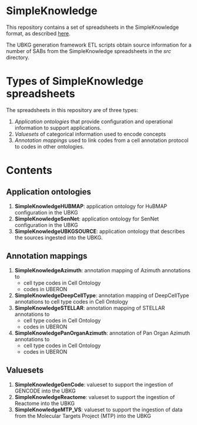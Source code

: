 # SimpleKnowledge 

This repository contains a set of spreadsheets in the 
SimpleKnowledge format, as described [here](doc/EditorUserGuide.md).

The UBKG generation framework ETL scripts obtain source information for a number of
SABs from the SimpleKnowledge spreadsheets in the _src_ directory.

# Types of SimpleKnowledge spreadsheets

The spreadsheets in this repository are of three types:
1. *Application ontologies* that provide configuration and operational information to support applications.
2. *Valuesets* of categorical information used to encode concepts
3. *Annotation mappings* used to link codes from a cell annotation protocol to codes in other ontologies.

# Contents
## Application ontologies
1. **SimpleKnowledgeHUBMAP**: application ontology for HuBMAP configuration in the UBKG
2. **SimpleKnowledgeSenNet**: application ontology for SenNet configuration in the UBKG
3. **SimpleKnowledgeUBKGSOURCE**: application ontology that describes the sources ingested into the UBKG.

## Annotation mappings
1. **SimpleKnowledgeAzimuth**: annotation mapping of Azimuth annotations to 
    + cell type codes in Cell Ontology
    + codes in UBERON
2. **SimpleKnowledgeDeepCellType**: annotation mapping of DeepCellType annotations to cell type codes in Cell Ontology
3. **SimpleKnowledgeSTELLAR**: annotation mapping of STELLAR annotations to
    + cell type codes in Cell Ontology
    + codes in UBERON
4. **SimpleKnowledgePanOrganAzimuth**: annotation of Pan Organ Azimuth annotations to
    + cell type codes in Cell Ontology
    + codes in UBERON

## Valuesets
1. **SimpleKnowledgeGenCode**: valueset to support the ingestion of GENCODE into the UBKG
2. **SimpleKnowledgeReactome**: valueset to support the ingestion of Reactome into the UBKG
3. **SimpleKnowledgeMTP_VS**: valueset to support the ingestion of data from the Molecular Targets Project (MTP) into the UBKG


